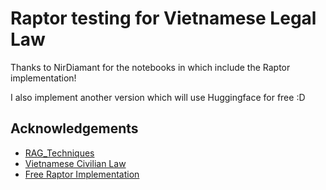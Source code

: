 
# Raptor testing for Vietnamese Legal Law

Thanks to NirDiamant for the notebooks in which include the Raptor implementation!

I also implement another version which will use Huggingface for free :D


## Acknowledgements

 - [RAG_Techniques](https://github.com/NirDiamant/RAG_Techniques/tree/main/all_rag_techniques)
 - [Vietnamese Civilian Law](https://thuvienphapluat.vn/van-ban/Quyen-dan-su/Bo-luat-dan-su-2015-296215.aspx)
 - [Free Raptor Implementation]([https://thuvienphapluat.vn/van-ban/Quyen-dan-su/Bo-luat-dan-su-2015-296215.aspx](https://medium.com/the-ai-forum/implementing-advanced-rag-in-langchain-using-raptor-258a51c503c6))

